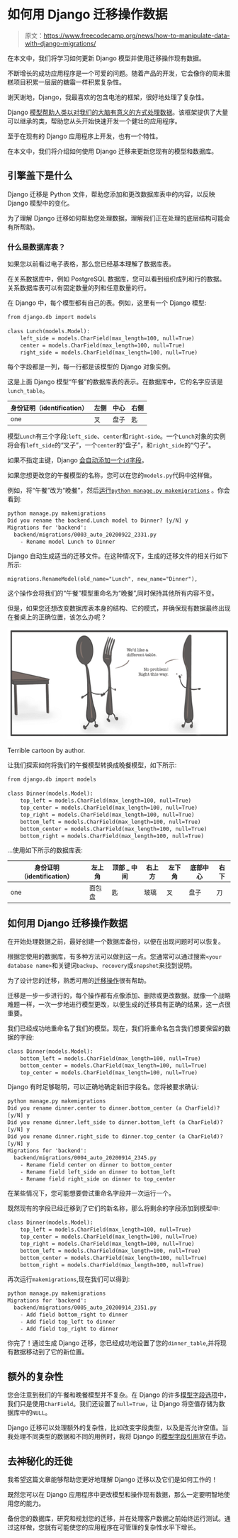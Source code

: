 # 如何用 Django 迁移操作数据

> 原文：<https://www.freecodecamp.org/news/how-to-manipulate-data-with-django-migrations/>

在本文中，我们将学习如何更新 Django 模型并使用迁移操作现有数据。

不断增长的成功应用程序是一个可爱的问题。随着产品的开发，它会像你的周末蛋糕项目积累一层层的糖霜一样积累复杂性。

谢天谢地，Django，我最喜欢的包含电池的框架，很好地处理了复杂性。

Django [模型帮助人类以对我们的大脑有意义的方式处理数据](https://victoria.dev/blog/writing-efficient-django/#django-models)。该框架提供了大量可以继承的类，帮助您从头开始快速开发一个健壮的应用程序。

至于在现有的 Django 应用程序上开发，也有一个特性。

在本文中，我们将介绍如何使用 Django 迁移来更新您现有的模型和数据库。

## 引擎盖下是什么

Django 迁移是 Python 文件，帮助您添加和更改数据库表中的内容，以反映 Django 模型中的变化。

为了理解 Django 迁移如何帮助您处理数据，理解我们正在处理的底层结构可能会有所帮助。

### 什么是数据库表？

如果您以前看过电子表格，那么您已经基本理解了数据库表。

在关系数据库中，例如 PostgreSQL 数据库，您可以看到组织成列和行的数据。关系数据库表可以有固定数量的列和任意数量的行。

在 Django 中，每个模型都有自己的表。例如，这里有一个 Django 模型:

```
from django.db import models

class Lunch(models.Model):
    left_side = models.CharField(max_length=100, null=True)
    center = models.CharField(max_length=100, null=True)
    right_side = models.CharField(max_length=100, null=True) 
```

每个字段都是一列，每一行都是该模型的 Django 对象实例。

这是上面 Django 模型“午餐”的数据库表的表示。在数据库中，它的名字应该是`lunch_table`。

| 身份证明（identification） | 左侧 | 中心 | 右侧 |
| --- | --- | --- | --- |
| one | 叉 | 盘子 | 匙 |

模型`Lunch`有三个字段:`left_side`、`center`和`right-side`。一个`Lunch`对象的实例将会有`left_side`的“叉子”，一个`center`的“盘子”，和`right_side`的“勺子”。

如果不指定主键，Django [会自动添加一个`id`字段](https://docs.djangoproject.com/en/3.1/topics/db/models/#automatic-primary-key-fields)。

如果您想更改您的午餐模型的名称，您可以在您的`models.py`代码中这样做。

例如，将“午餐”改为“晚餐”，然后[运行`python manage.py makemigrations`](https://docs.djangoproject.com/en/3.1/ref/django-admin/#makemigrations) 。你会看到:

```
python manage.py makemigrations
Did you rename the backend.Lunch model to Dinner? [y/N] y
Migrations for 'backend':
  backend/migrations/0003_auto_20200922_2331.py
    - Rename model Lunch to Dinner 
```

Django 自动生成适当的迁移文件。在这种情况下，生成的迁移文件的相关行如下所示:

```
migrations.RenameModel(old_name="Lunch", new_name="Dinner"), 
```

这个操作会将我们的“午餐”模型重命名为“晚餐”,同时保持其他所有内容不变。

但是，如果您还想改变数据库表本身的结构、它的模式，并确保现有数据最终出现在餐桌上的正确位置，该怎么办呢？

![cover-2](img/4abc19d48149e184578cd5d24c501baf.png)

Terrible cartoon by author.

让我们探索如何将我们的午餐模型转换成晚餐模型，如下所示:

```
from django.db import models

class Dinner(models.Model):
    top_left = models.CharField(max_length=100, null=True)
    top_center = models.CharField(max_length=100, null=True)
    top_right = models.CharField(max_length=100, null=True)
    bottom_left = models.CharField(max_length=100, null=True)
    bottom_center = models.CharField(max_length=100, null=True)
    bottom_right = models.CharField(max_length=100, null=True) 
```

…使用如下所示的数据库表:

| 身份证明（identification） | 左上角 | 顶部 _ 中间 | 右上方 | 左下角 | 底部中心 | 右下 |
| --- | --- | --- | --- | --- | --- | --- |
| one | 面包盘 | 匙 | 玻璃 | 叉 | 盘子 | 刀 |

## 如何用 Django 迁移操作数据

在开始处理数据之前，最好创建一个数据库备份，以便在出现问题时可以恢复。

根据您使用的数据库，有多种方法可以做到这一点。您通常可以通过搜索`<your database name>`和关键词`backup`、`recovery`或`snapshot`来找到说明。

为了设计您的迁移，熟悉可用的[迁移操作](https://docs.djangoproject.com/en/3.1/ref/migration-operations/)很有帮助。

迁移是一步一步进行的，每个操作都有点像添加、删除或更改数据。就像一个战略难题一样，一次一步地进行模型更改，以便生成的迁移具有正确的结果，这一点很重要。

我们已经成功地重命名了我们的模型。现在，我们将重命名包含我们想要保留的数据的字段:

```
class Dinner(models.Model):
    bottom_left = models.CharField(max_length=100, null=True)
    bottom_center = models.CharField(max_length=100, null=True)
    top_center = models.CharField(max_length=100, null=True) 
```

Django 有时足够聪明，可以正确地确定新旧字段名。您将被要求确认:

```
python manage.py makemigrations
Did you rename dinner.center to dinner.bottom_center (a CharField)? [y/N] y
Did you rename dinner.left_side to dinner.bottom_left (a CharField)? [y/N] y
Did you rename dinner.right_side to dinner.top_center (a CharField)? [y/N] y
Migrations for 'backend':
  backend/migrations/0004_auto_20200914_2345.py
    - Rename field center on dinner to bottom_center
    - Rename field left_side on dinner to bottom_left
    - Rename field right_side on dinner to top_center 
```

在某些情况下，您可能想要尝试重命名字段并一次运行一个。

既然现有的字段已经迁移到了它们的新名称，那么将剩余的字段添加到模型中:

```
class Dinner(models.Model):
    top_left = models.CharField(max_length=100, null=True)
    top_center = models.CharField(max_length=100, null=True)
    top_right = models.CharField(max_length=100, null=True)
    bottom_left = models.CharField(max_length=100, null=True)
    bottom_center = models.CharField(max_length=100, null=True)
    bottom_right = models.CharField(max_length=100, null=True) 
```

再次运行`makemigrations`,现在我们可以得到:

```
python manage.py makemigrations
Migrations for 'backend':
  backend/migrations/0005_auto_20200914_2351.py
    - Add field bottom_right to dinner
    - Add field top_left to dinner
    - Add field top_right to dinner 
```

你完了！通过生成 Django 迁移，您已经成功地设置了您的`dinner_table`,并将现有数据移动到了它的新位置。

## 额外的复杂性

您会注意到我们的午餐和晚餐模型并不复杂。在 Django 的许多[模型字段选项](https://docs.djangoproject.com/en/3.1/ref/models/fields/#field-types)中，我们只是使用`CharField`。我们还设置了`null=True`，让 Django 将空值存储为数据库中的`NULL`。

Django 迁移可以处理额外的复杂性，比如改变字段类型，以及是否允许空值。当我处理不同类型的数据和不同的用例时，我将 Django 的[模型字段引用](https://docs.djangoproject.com/en/3.1/ref/models/fields/#)放在手边。

## 去神秘化的迁徙

我希望这篇文章能够帮助您更好地理解 Django 迁移以及它们是如何工作的！

既然您可以在 Django 应用程序中更改模型和操作现有数据，那么一定要明智地使用您的能力。

备份您的数据库，研究和规划您的迁移，并在处理客户数据之前始终运行测试。通过这样做，您就有可能使您的应用程序在可管理的复杂性水平下增长。